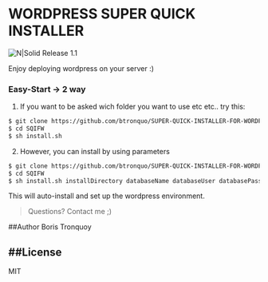 # WORDPRESS SUPER QUICK INSTALLER
![N|Solid](https://s18.postimg.org/ryy1cs1qh/iconmonstr-whats-hot-1-32.png) Release 1.1

Enjoy deploying wordpress on your server :) 

### Easy-Start -> 2 way

1. If you want to be asked wich folder you want to use etc etc.. try this:
 ```sh
$ git clone https://github.com/btronquo/SUPER-QUICK-INSTALLER-FOR-WORDPRESS.git SQIFW
$ cd SQIFW
$ sh install.sh
```

2. However, you can install by using parameters 
 ```sh
$ git clone https://github.com/btronquo/SUPER-QUICK-INSTALLER-FOR-WORDPRESS.git SQIFW
$ cd SQIFW
$ sh install.sh installDirectory databaseName databaseUser databasePassword
```
This will auto-install and set up the wordpress environment.

 > Questions? Contact me ;)

##Author
Boris Tronquoy

##License
----

MIT
